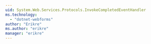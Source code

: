 ```yaml
---
uid: System.Web.Services.Protocols.InvokeCompletedEventHandler
ms.technology: 
  - "dotnet-webforms"
author: "Erikre"
ms.author: "erikre"
manager: "erikre"
---
```

